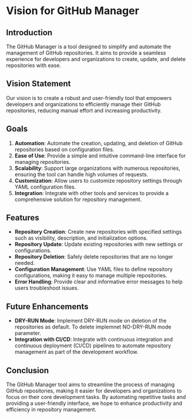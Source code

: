 # Vision for GitHub Manager

## Introduction

The GitHub Manager is a tool designed to simplify and automate the management of GitHub repositories. It aims to provide a seamless experience for developers and organizations to create, update, and delete repositories with ease.

## Vision Statement

Our vision is to create a robust and user-friendly tool that empowers developers and organizations to efficiently manage their GitHub repositories, reducing manual effort and increasing productivity.

## Goals

1. **Automation**: Automate the creation, updating, and deletion of GitHub repositories based on configuration files.
2. **Ease of Use**: Provide a simple and intuitive command-line interface for managing repositories.
3. **Scalability**: Support large organizations with numerous repositories, ensuring the tool can handle high volumes of requests.
4. **Customization**: Allow users to customize repository settings through YAML configuration files.
5. **Integration**: Integrate with other tools and services to provide a comprehensive solution for repository management.

## Features

- **Repository Creation**: Create new repositories with specified settings such as visibility, description, and initialization options.
- **Repository Update**: Update existing repositories with new settings or configurations.
- **Repository Deletion**: Safely delete repositories that are no longer needed.
- **Configuration Management**: Use YAML files to define repository configurations, making it easy to manage multiple repositories.
- **Error Handling**: Provide clear and informative error messages to help users troubleshoot issues.

## Future Enhancements

- **DRY-RUN Mode**: Implement DRY-RUN mode on deletion of the repositories as default. To delete implemnet NO-DRY-RUN mode parameter.
- **Integration with CI/CD**: Integrate with continuous integration and continuous deployment (CI/CD) pipelines to automate repository management as part of the development workflow.

## Conclusion

The GitHub Manager tool aims to streamline the process of managing GitHub repositories, making it easier for developers and organizations to focus on their core development tasks. By automating repetitive tasks and providing a user-friendly interface, we hope to enhance productivity and efficiency in repository management.
